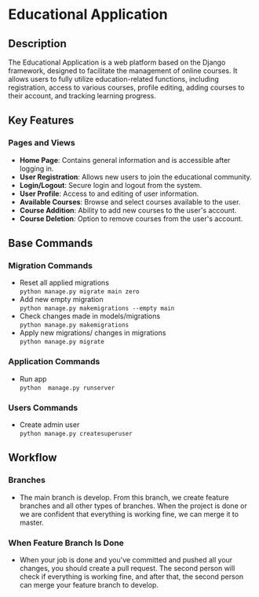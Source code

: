 # Educational Application

## Description

The Educational Application is a web platform based on the Django framework, designed to facilitate the management of online courses. It allows users to fully utilize education-related functions, including registration, access to various courses, profile editing, adding courses to their account, and tracking learning progress.

## Key Features

### Pages and Views

- **Home Page**: Contains general information and is accessible after logging in.
- **User Registration**: Allows new users to join the educational community.
- **Login/Logout**: Secure login and logout from the system.
- **User Profile**: Access to and editing of user information.
- **Available Courses**: Browse and select courses available to the user.
- **Course Addition**: Ability to add new courses to the user's account.
- **Course Deletion**: Option to remove courses from the user's account.

## Base Commands
### Migration Commands
- Reset all applied migrations <br>
`python manage.py migrate main zero`
- Add new empty migration <br>
`python manage.py makemigrations --empty main`
- Check changes made in models/migrations <br>
`python manage.py makemigrations `
- Apply new migrations/ changes in migrations <br>
`python manage.py migrate `
### Application Commands
- Run app <br>
`python  manage.py runserver `
### Users Commands
- Create admin user <br>
`python manage.py createsuperuser`

## Workflow
### Branches
- The main branch is develop. From this branch, we create feature branches and all other types of branches. When the project is done or we are confident that everything is working fine, we can merge it to master.
### When Feature Branch Is Done
- When your job is done and you've committed and pushed all your changes, you should create a pull request. The second person will check if everything is working fine, and after that, the second person can merge your feature branch to develop.
